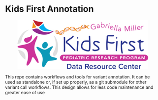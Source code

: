 # Kids First Annotation

<p align="center">
  <img src="https://github.com/d3b-center/d3b-research-workflows/raw/master/doc/kfdrc-logo-sm.png">
</p>

This repo contains workflows and tools for variant annotation.
It can be used as standalone or, if set up properly, as a git submodule for other variant call workflows.
This design allows for less code maintenance and greater ease of use
